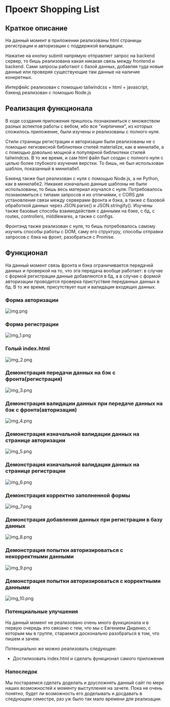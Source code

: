 # Проект Shopping List

## Краткое описание

На данный момент в приложении реализованы html 
страницы регистрации и авторизации с поддержкой валидации. 

Нажатие на кнопку submit напрямую отправляет запрос на backend 
сервер, то бишь реализована какая никакая связь между frontend и 
backend. Сами запросы работают с базой данных, добавляя туда новые данные или
проверяя существующие там данные на наличие конкретных.

Интерфейс реализован с помощью tailwindcss + html + javascript, 
бэкенд реализован с помощью Node.js

## Реализация функционала
В ходе создания приложения пришлось познакомиться с множеством разных аспектов работы с вебом, 
ибо все "кирпичики", из которых сложилось приложение, были изучены и реализованы с полного нуля.

Стили страницы регистрации и авторизации были реализованы не с помощью легковесной
библиотеки стилей materialize, как в минилабе, а с помощью довольно мощной и популярной библиотеки
стилей tailwindcss. В то же время, и сам html файл был создан с полного нуля с целью более глубокого изучения
верстки. То бишь, не был использован шаблон, показанный в минилабе1.

Бэкенд также был реализован с нуля с помощью Node.js, а не Python, как в минилабе2. 
Никакие изначально данные шаблоны не были использованы, то бишь весь материал изучался с нуля.
Потребовалось познакомиться с типами запросов и их отличиями, с CORS для установления связи между серверами фронта и бэка, а 
также с базовой обработкой данных через JSON.parse() и JSON.stringify(). Изучены также базовые способы взаимодействия
с данными на бэке, с бд, с routes, controllers, middlewares, а также с configs.

Фронтэнд также реализован с нуля, то бишь потребовалось самому изучить способы работы с DOM, 
саму его структуру, способы отправки запросов с бэка на фронт, разобраться с Promise.

## Функционал 
На данный момент связь фронта и бэка ограничивается передачей данных и проверкой на то, что эта передача вообще
работает: в случае с формой регистрации данные добавляются в бд, а в случае с формой авторизации проводится проверка
пристуствие переданных данных в бд. В то же время, присутствует еше и валидация входящих данных.


### Форма авторизации
![img.png](readme_images/img.png)
### Форма регистрации
![img_1.png](readme_images/img_1.png)
### Голый index.html
![img_2.png](readme_images/img_2.png)
### Демонстрация передачи данных на бэк с фронта(регистрация)
![img_3.png](readme_images/img_3.png)
### Демонстрация валидации данных при передаче данных на бэк с фронта(авторизация)
![img_4.png](readme_images/img_4.png)
### Демонстрация изначальной валидации данных на странице авторизации
![img_5.png](readme_images/img_5.png)
### Демонстрация изначальной валидации данных на странице регистрации
![img_6.png](readme_images/img_6.png)
### Демонстрация корректно заполненной формы
![img_7.png](readme_images/img_7.png)
### Демонстрация добавления данных при регистрации в базу данных
![img_8.png](readme_images/img_8.png)
### Демонстрация попытки авторизироваться с некорректными данными
![img_9.png](readme_images/img_9.png)
### Демонстрация попытки авторизироваться с корректными данными
![img_10.png](readme_images/img_10.png)

### Потенциальные улучшения
На данный момент не реализовано очень много функционала и в первую очередь это связано с тем, что мы с Евгением Диденко, с 
которым мы в группе, стараемся досконально разобраться в том, что пишем и зачем.

Потенциально же можно реализовать следующее:
* Достилизовать index.html и сделать функционал самого приложения

### Напоследок
Мы постараемся сделать доделать и доусложнять данный сайт по мере наших возможностей к моменту выступления на зачете. Пока не очень понятно, будет ли возможность его доделывать и досдавать в следующем семестре,
раз уж было так мало времени для реализации.
